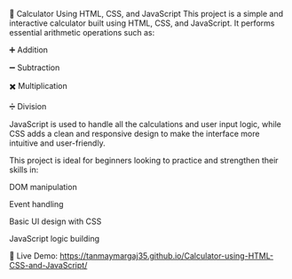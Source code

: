 🧮 Calculator Using HTML, CSS, and JavaScript
This project is a simple and interactive calculator built using HTML, CSS, and JavaScript. It performs essential arithmetic operations such as:

➕ Addition

➖ Subtraction

✖️ Multiplication

➗ Division

JavaScript is used to handle all the calculations and user input logic, while CSS adds a clean and responsive design to make the interface more intuitive and user-friendly.

This project is ideal for beginners looking to practice and strengthen their skills in:

DOM manipulation

Event handling

Basic UI design with CSS

JavaScript logic building

🔗 Live Demo: https://tanmaymargaj35.github.io/Calculator-using-HTML-CSS-and-JavaScript/
